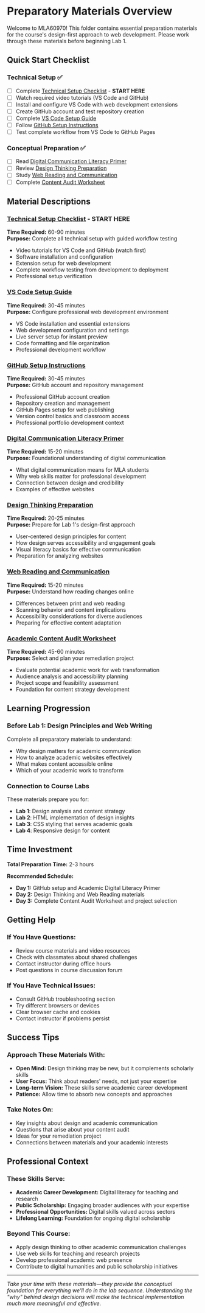 # Preparatory Materials Overview

Welcome to MLA60970! This folder contains essential preparation materials for the course's design-first approach to web development. Please work through these materials before beginning Lab 1.

## Quick Start Checklist

### Technical Setup ✅
- [ ] Complete [Technical Setup Checklist](technical-setup-checklist.md) - **START HERE**
- [ ] Watch required video tutorials (VS Code and GitHub)
- [ ] Install and configure VS Code with web development extensions
- [ ] Create GitHub account and test repository creation
- [ ] Complete [VS Code Setup Guide](vscode-setup-instructions.md)
- [ ] Follow [GitHub Setup Instructions](github-setup-instructions.md)
- [ ] Test complete workflow from VS Code to GitHub Pages

### Conceptual Preparation ✅
- [ ] Read [Digital Communication Literacy Primer](academic-digital-literacy.md)
- [ ] Review [Design Thinking Preparation](design-thinking-prep.md)
- [ ] Study [Web Reading and Communication](web-reading-prep.md)
- [ ] Complete [Content Audit Worksheet](content-audit-template.md)

## Material Descriptions

### [Technical Setup Checklist](technical-setup-checklist.md) - **START HERE**
**Time Required:** 60-90 minutes  
**Purpose:** Complete all technical setup with guided workflow testing
- Video tutorials for VS Code and GitHub (watch first)
- Software installation and configuration
- Extension setup for web development
- Complete workflow testing from development to deployment
- Professional setup verification

### [VS Code Setup Guide](vscode-setup-instructions.md)
**Time Required:** 30-45 minutes  
**Purpose:** Configure professional web development environment
- VS Code installation and essential extensions
- Web development configuration and settings
- Live server setup for instant preview
- Code formatting and file organization
- Professional development workflow

### [GitHub Setup Instructions](github-setup-instructions.md)
**Time Required:** 30-45 minutes  
**Purpose:** GitHub account and repository management
- Professional GitHub account creation
- Repository creation and management
- GitHub Pages setup for web publishing
- Version control basics and classroom access
- Professional portfolio development context

### [Digital Communication Literacy Primer](academic-digital-literacy.md)
**Time Required:** 15-20 minutes  
**Purpose:** Foundational understanding of digital communication
- What digital communication means for MLA students
- Why web skills matter for professional development
- Connection between design and credibility
- Examples of effective websites

### [Design Thinking Preparation](design-thinking-prep.md)
**Time Required:** 20-25 minutes  
**Purpose:** Prepare for Lab 1's design-first approach
- User-centered design principles for content
- How design serves accessibility and engagement goals
- Visual literacy basics for effective communication
- Preparation for analyzing websites

### [Web Reading and Communication](web-reading-prep.md)
**Time Required:** 15-20 minutes  
**Purpose:** Understand how reading changes online
- Differences between print and web reading
- Scanning behavior and content implications
- Accessibility considerations for diverse audiences
- Preparing for effective content adaptation

### [Academic Content Audit Worksheet](content-audit-template.md)
**Time Required:** 45-60 minutes  
**Purpose:** Select and plan your remediation project
- Evaluate potential academic work for web transformation
- Audience analysis and accessibility planning
- Project scope and feasibility assessment
- Foundation for content strategy development

## Learning Progression

### Before Lab 1: Design Principles and Web Writing
Complete all preparatory materials to understand:
- Why design matters for academic communication
- How to analyze academic websites effectively
- What makes content accessible online
- Which of your academic work to transform

### Connection to Course Labs
These materials prepare you for:
- **Lab 1**: Design analysis and content strategy
- **Lab 2**: HTML implementation of design insights
- **Lab 3**: CSS styling that serves academic goals
- **Lab 4**: Responsive design for content

## Time Investment

**Total Preparation Time:** 2-3 hours

**Recommended Schedule:**
- **Day 1:** GitHub setup and Academic Digital Literacy Primer
- **Day 2:** Design Thinking and Web Reading materials
- **Day 3:** Complete Content Audit Worksheet and project selection

## Getting Help

### If You Have Questions:
- Review course materials and video resources
- Check with classmates about shared challenges
- Contact instructor during office hours
- Post questions in course discussion forum

### If You Have Technical Issues:
- Consult GitHub troubleshooting section
- Try different browsers or devices
- Clear browser cache and cookies
- Contact instructor if problems persist

## Success Tips

### Approach These Materials With:
- **Open Mind:** Design thinking may be new, but it complements scholarly skills
- **User Focus:** Think about readers' needs, not just your expertise
- **Long-term Vision:** These skills serve academic career development
- **Patience:** Allow time to absorb new concepts and approaches

### Take Notes On:
- Key insights about design and academic communication
- Questions that arise about your content audit
- Ideas for your remediation project
- Connections between materials and your academic interests

## Professional Context

### These Skills Serve:
- **Academic Career Development:** Digital literacy for teaching and research
- **Public Scholarship:** Engaging broader audiences with your expertise
- **Professional Opportunities:** Digital skills valued across sectors
- **Lifelong Learning:** Foundation for ongoing digital scholarship

### Beyond This Course:
- Apply design thinking to other academic communication challenges
- Use web skills for teaching and research projects
- Develop professional academic web presence
- Contribute to digital humanities and public scholarship initiatives

---

*Take your time with these materials—they provide the conceptual foundation for everything we'll do in the lab sequence. Understanding the "why" behind design decisions will make the technical implementation much more meaningful and effective.*
